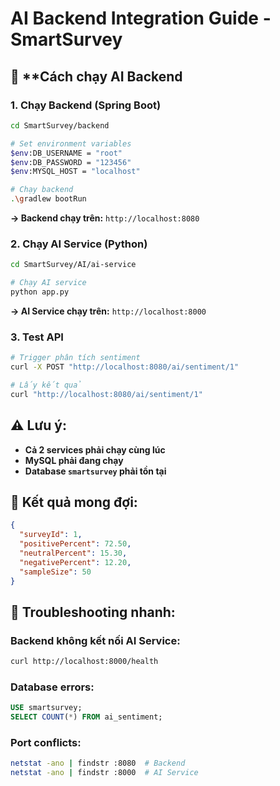 # AI Backend Integration Guide - SmartSurvey

## 🚀 **Cách chạy AI Backend 

### **1. Chạy Backend (Spring Boot)**
```bash
cd SmartSurvey/backend

# Set environment variables
$env:DB_USERNAME = "root"
$env:DB_PASSWORD = "123456"
$env:MYSQL_HOST = "localhost"

# Chạy backend
.\gradlew bootRun
```
**→ Backend chạy trên:** `http://localhost:8080`

### **2. Chạy AI Service (Python)**
```bash
cd SmartSurvey/AI/ai-service

# Chạy AI service
python app.py
```
**→ AI Service chạy trên:** `http://localhost:8000`

### **3. Test API**
```bash
# Trigger phân tích sentiment
curl -X POST "http://localhost:8080/ai/sentiment/1"

# Lấy kết quả
curl "http://localhost:8080/ai/sentiment/1"
```

## ⚠️ **Lưu ý:**
- **Cả 2 services phải chạy cùng lúc**
- **MySQL phải đang chạy**
- **Database `smartsurvey` phải tồn tại**

## 🎯 **Kết quả mong đợi:**
```json
{
  "surveyId": 1,
  "positivePercent": 72.50,
  "neutralPercent": 15.30,
  "negativePercent": 12.20,
  "sampleSize": 50
}
```

## 🔧 **Troubleshooting nhanh:**

### **Backend không kết nối AI Service:**
```bash
curl http://localhost:8000/health
```

### **Database errors:**
```sql
USE smartsurvey;
SELECT COUNT(*) FROM ai_sentiment;
```

### **Port conflicts:**
```bash
netstat -ano | findstr :8080  # Backend
netstat -ano | findstr :8000  # AI Service
```

